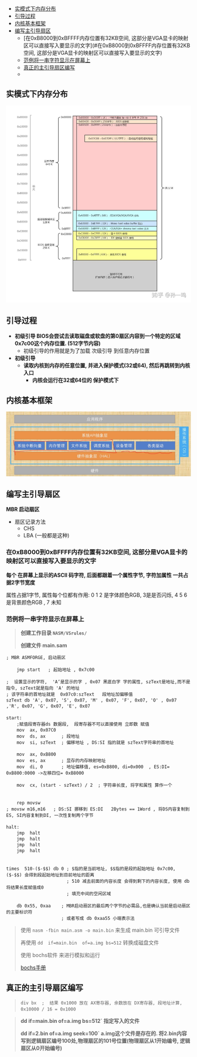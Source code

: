 - [实模式下内存分布](#实模式下内存分布)
- [引导过程](#引导过程)
- [内核基本框架](#内核基本框架)
- [编写主引导扇区](#编写主引导扇区)
  - [在0xB8000到0xBFFFF内存位置有32KB空间, 这部分是VGA显卡的映射区可以直接写入要显示的文字](#在0xB8000到0xBFFFF内存位置有32KB空间, 这部分是VGA显卡的映射区可以直接写入要显示的文字)
  - [范例将一串字符显示在屏幕上](#范例将一串字符显示在屏幕上)
  - [真正的主引导扇区编写](#真正的主引导扇区编写)
  - 



## 实模式下内存分布

![实模式下内存分布](png/实模式下内存分布.jpg)









## 引导过程

- **初级引导  BIOS会尝试去读取磁盘或软盘的第0扇区内容到一个特定的区域 0x7c00这个内存位置. (512字节内容)**
  - 初级引导的作用就是为了加载 次级引导 到任意内存位置
- **初级引导**
  - **读取内核到内存的任意位置, 并进入保护模式(32或64), 然后再跳转到内核入口**
    - **内核会运行在32或64位的 保护模式下**



## 内核基本框架

<img src="png/内核基本框架.png" alt="内核基本框架" style="zoom:50%;" />







## 编写主引导扇区

**MBR 启动扇区**

- 扇区记录方法
  - CHS
  - LBA  (一般都是这种)



### 在0xB8000到0xBFFFF内存位置有32KB空间, 这部分是VGA显卡的映射区可以直接写入要显示的文字

**每个 在屏幕上显示的ASCII 码字符, 后面都跟着一个属性字节,  字符加属性 一共占据2字节宽度**

属性占据1字节, 属性每个位都有作用: 0 1 2 是字体颜色RGB,  3是是否闪烁, 4 5 6 是背景颜色RGB , 7 未知



### 范例将一串字符显示在屏幕上

> **创建工作目录   `NASM/VSrules/`**
>
> **创建文件 main.sam**

```cassandra
; MBR ASMFORGE, 启动扇区

	jmp start   ; 起始地址 , 0x7c00

;  设置显示的字符,  'A‘是显示的字 , 0x07 黑底白字 字的属性, szText是地址,而不是指令, szText就是指向 'A' 的地址
; 该字符串的首地址就是  0x07c0:szText   段地址加偏移值
szText db 'A', 0x07, 'S', 0x07, 'M' , 0x07, 'F', 0x07, 'O' , 0x07 ,'R', 0x07, 'G', 0x07, 'E', 0x07

start:
	;赋值段寄存器ds 数据段,  段寄存器不可以直接使用 立即数 赋值
	mov  ax, 0x07C0
	mov  ds, ax      ; 段地址
	mov  si, szText  ; 偏移地址 , DS:SI 指的就是 szText字符串的首地址
		
	mov  ax, 0xB800
	mov  es, ax      ; 显存的内存映射地址
	mov  di, 0       ; 地址偏移值, es=0xB800, di=0x000  , ES:DI= 0xB800:0000 ->左移四位= 0xB8000

	mov  cx, (start - szText) / 2  ; 字符串长度, 将字和属性 算作一个

	
	rep movsw        
; movsw m16,m16   ; DS:SI 挪移到 ES:DI   2Bytes == 1Word , 将DS内容复制到ES, SI内容复制到DI, 一次性复制两个字节
	
halt:
	jmp  halt
	jmp  halt
	jmp  halt	
	jmp  halt
	
	
times  510-($-$$) db 0 ; $指的是当前地址, $$指的是段的起始地址 0x7c00, ($-$$) 会得到段起始地址到目前地址的距离
					   ; 510 减去前面的内容长度 会得到剩下的内容长度, 使用 db 将结果长度赋值成0
					   ; 填充中间的空闲区域
 
	db 0x55, 0xaa    ; MBR启动扇区的最后两个字节的必需品,也是确认当前是启动扇区的主要标识符
	                 ; 或者写成 db 0xaa55 小端表示法
```



> 使用   `nasm -fbin main.asm -o main.bin`  来生成 main.bin 可引导文件
>
> 再使用  `dd  if=main.bin  of=a.img bs=512`  转换成磁盘文件
>
> 使用 bochs软件 来进行模拟和运行   
>
> [bochs手册](bochs使用手册.md)





## 真正的主引导扇区编写

> `div bx  ;  结果 0x1000 放在 AX寄存器, 余数放在 DX寄存器, 段地址计算, 0x10000 / 16 = 0x1000`

> **dd if=main.bin of=a.img bs=512`  指定写入的文件**
>
> **dd if=2.bin of=a.img seek=100`  a.img这个文件是存在的. 将2.bin内容写到逻辑扇区编号100处,物理扇区的101号位置(物理扇区从1开始编号, 逻辑扇区从0开始编号)**





